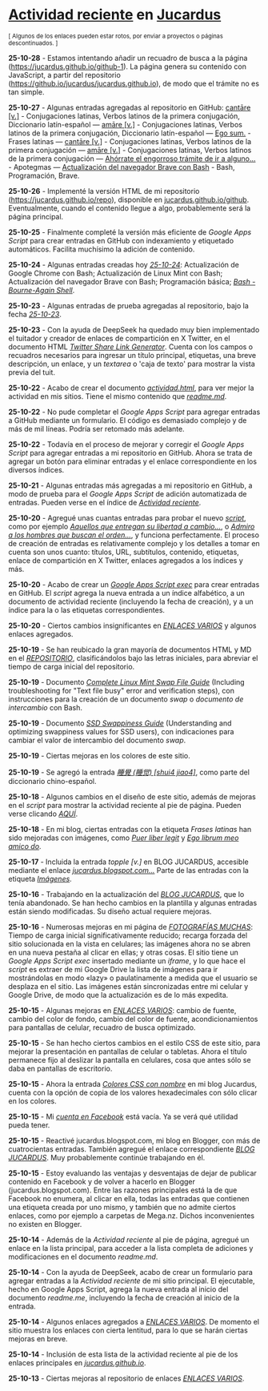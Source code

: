 # [Actividad reciente](https://jucardus.github.io/actividad) en [Jucardus](https://jucardus.github.io/)
<sup>[ Algunos de los enlaces pueden estar rotos, por enviar a proyectos o páginas descontinuados. ]</sup>

**25-10-28** - Estamos intentando añadir un recuadro de busca a la página (https://jucardus.github.io/github-1). La página genera su contenido con JavaScript, a partir del repositorio (https://github.io/jucardus/jucardus.github.io), de modo que el trámite no es tan simple.

**25-10-27** - Algunas entradas agregadas al repositorio en GitHub: [cantāre [v.]](https://github.com/jucardus/jucardus.github.io/blob/main/c/a/n/cantare-v.md) - Conjugaciones latinas, Verbos latinos de la primera conjugación, Diccionario latín-español — [amāre [v.]](https://github.com/jucardus/jucardus.github.io/blob/main/a/m/a/amare-v.md) - Conjugaciones latinas, Verbos latinos de la primera conjugación, Diccionario latín-español — [Ego sum.](https://github.com/jucardus/jucardus.github.io/blob/main/e/g/o/ego-sum.md) - Frases latinas — [cantāre [v.]](https://github.com/jucardus/jucardus.github.io/blob/main/c/a/n/cantare-v.md) - Conjugaciones latinas, Verbos latinos de la primera conjugación — [amāre [v.]](https://github.com/jucardus/jucardus.github.io/blob/main/a/m/a/amare-v.md) - Conjugaciones latinas, Verbos latinos de la primera conjugación — [Ahórrate el engorroso trámite de ir a alguno...](https://github.com/jucardus/jucardus.github.io/blob/main/a/h/o/ahorrate-el-engorroso-tramite-de-ir.md) - Apotegmas — [Actualización del navegador Brave con Bash](https://github.com/jucardus/jucardus.github.io/blob/main/a/c/t/actualizacion-del-navegador-brave-con-bash.md) - Bash, Programación, Brave.

**25-10-26** - Implementé la versión HTML de mi repositorio (https://jucardus.github.io/repo), disponible en [jucardus.github.io/github](https://jucardus.github.io/github). Eventualmente, cuando el contenido llegue a algo, probablemente será la página principal.

**25-10-25** - Finalmente completé la versión más eficiente de *Google Apps Script* para crear entradas en GitHub con indexamiento y etiquetado automáticos. Facilita muchísimo la adición de contenido.

**25-10-24** - Algunas entradas creadas hoy *[25-10-24](https://github.com/jucardus/jucardus.github.io/tree/main/25/10/24)*: Actualización de Google Chrome con Bash; Actualización de Linux Mint con Bash; Actualización del navegador Brave con Bash; Programación básica; *[Bash - Bourne-Again Shell](https://github.com/jucardus/jucardus.github.io/blob/main/25/10/24/bash.md)*.

**25-10-23** - Algunas entradas de prueba agregadas al repositorio, bajo la fecha *[25-10-23](https://github.com/jucardus/jucardus.github.io/blob/main/25/10/23/actividad-reciente.md#25-10-23)*.

**25-10-23** - Con la ayuda de DeepSeek ha quedado muy bien implementado el tuitador y creador de enlaces de compartición en X Twitter, en el documento HTML *[Twitter Share Link Generator](https://jucardus.github.io/tuitador)*. Cuenta con los campos o recuadros necesarios para ingresar un título principal, etiquetas, una breve descripción, un enlace, y un *textarea* o 'caja de texto' para mostrar la vista previa del tuit.

**25-10-22** - Acabo de crear el documento *[actividad.html](https://jucardus.github.io/actividad)*, para ver mejor la actividad en mis sitios. Tiene el mismo contenido que *[readme.md](https://github.com/jucardus/jucardus.github.io/blob/main/readme.md)*.

**25-10-22** - No pude completar el *Google Apps Script* para agregar entradas a GitHub mediante un formulario. El código es demasiado complejo y de más de mil líneas. Podría ser retomado más adelante.

**25-10-22** - Todavía en el proceso de mejorar y corregir el *Google Apps Script* para agregar entradas a mi repositorio en GitHub. Ahora se trata de agregar un botón para eliminar entradas y el enlace correspondiente en los diversos índices.

**25-10-21** - Algunas entradas más agregadas a mi repositorio en GitHub, a modo de prueba para el *Google Apps Script* de adición automatizada de entradas. Pueden verse en el índice de *[Actividad reciente](https://github.com/jucardus/jucardus.github.io/blob/main/actividad.md)*.

**25-10-20** - Agregué unas cuantas entradas para probar el nuevo *[script](https://script.google.com/macros/s/AKfycbzv4qClI5Ah8Z6LfX20ajvVqj2MHNTQSTjvpdbZkfRKpOx-WL5INPvWJC7kdYCZTtb-/exec)*, como por ejemplo *[Aquellos que entregan su libertad a cambio...](https://github.com/jucardus/jucardus.github.io/blob/main/a/q/u/aquellos-que-entregan-su-libertad-a-cambio.md)*, o *[Admiro a los hombres que buscan el orden...](https://github.com/jucardus/jucardus.github.io/blob/main/a/d/m/admiro-a-los-hombres-que-buscan-el-orden.md)*, y funciona perfectamente. El proceso de creación de entradas es relativamente complejo y los detalles a tomar en cuenta son unos cuanto: títulos, URL, subtítulos, contenido, etiquetas, enlace de compartición en X Twitter, enlaces agregados a los índices y más.

**25-10-20** - Acabo de crear un *[Google Apps Script exec](https://script.google.com/macros/s/AKfycbzv4qClI5Ah8Z6LfX20ajvVqj2MHNTQSTjvpdbZkfRKpOx-WL5INPvWJC7kdYCZTtb-/exec)* para crear entradas en GitHub. El *script* agrega la nueva entrada a un índice alfabético, a un documento de actividad reciente (incluyendo la fecha de creación), y a un índice para la o las etiquetas correspondientes.

**25-10-20** - Ciertos cambios insignificantes en *[ENLACES VARIOS](https://jucardus.github.io/enlaces)* y algunos enlaces agregados.

**25-10-19** - Se han reubicado la gran mayoría de documentos HTML y MD en el *[REPOSITORIO](https://github.com/jucardus/jucardus.github.io)*, clasificándolos bajo las letras iniciales, para abreviar el tiempo de carga inicial del repositorio.

**25-10-19** - Documento *[Complete Linux Mint Swap File Guide](https://jucardus.github.io/s/w/a/swap.html)* (Including troubleshooting for "Text file busy" error and verification steps), con instrucciones para la creación de un documento *swap* o *documento de intercambio* con Bash.

**25-10-19** - Documento *[SSD Swappiness Guide](https://jucardus.github.io/s/w/a/swappiness.html)* (Understanding and optimizing swappiness values for SSD users), con indicaciones para cambiar el valor de intercambio del documento *swap*.

**25-10-19** - Ciertas mejoras en los colores de este sitio.

**25-10-19** - Se agregó la entrada *[睡覺 (睡觉) [shui4 jiao4]](https://github.com/jucardus/jucardus.github.io/blob/main/s/h/u/shui4-jiao4.md)*, como parte del diccionario chino-español.

**25-10-18** - Algunos cambios en el diseño de este sitio, además de mejoras en el *script* para mostrar la actividad reciente al pie de página. Pueden verse clicando *[AQUÍ](https://github.com/jucardus/jucardus.github.io/blob/main/index.html)*.

**25-10-18** - En mi blog, ciertas entradas con la etiqueta *Frases latinas* han sido mejoradas con imágenes, como *[Puer liber legit](https://jucardus.blogspot.com/2025/09/puer-liber-legit.html)* y *[Ego librum meo amico do](https://jucardus.blogspot.com/2025/09/ego-librum-meo-amico-do.html)*.

**25-10-17** - Incluida la entrada *topple [v.]* en BLOG JUCARDUS, accesible mediante el enlace *[jucardus.blogspot.com...](https://jucardus.blogspot.com/2025/10/topple-v.html)* Parte de las entradas con la etiqueta *[Imágenes](https://jucardus.blogspot.com/search/label/Im%C3%A1genes)*.

**25-10-16** - Trabajando en la actualización del *[BLOG JUCARDUS](https://jucardus.blogspot.com/)*, que lo tenía abandonado. Se han hecho cambios en la plantilla y algunas entradas están siendo modificadas. Su diseño actual requiere mejoras.

**25-10-16** - Numerosas mejoras en mi página de *[FOTOGRAFÍAS MUCHAS](https://jucardus.github.io/fotos)*: Tiempo de carga inicial significativamente reducido; recarga forzada del sitio solucionada en la vista en celulares; las imágenes ahora no se abren en una nueva pestaña al clicar en ellas; y otras cosas. El sitio tiene un *Google Apps Script exec* insertado mediante un *iframe*, y lo que hace el *script* es extraer de mi Google Drive la lista de imágenes para ir mostrándolas en modo «lazy» o paulatinamente a medida que el usuario se desplaza en el sitio. Las imágenes están sincronizadas entre mi celular y Google Drive, de modo que la actualización es de lo más expedita.

**25-10-15** - Algunas mejoras en *[ENLACES VARIOS](https://jucardus.github.io/enlaces)*: cambio de fuente, cambio del color de fondo, cambio del color de fuente, acondicionamientos para pantallas de celular, recuadro de busca optimizado.

**25-10-15** - Se han hecho ciertos cambios en el estilo CSS de este sitio, para mejorar la presentación en pantallas de celular o tabletas. Ahora el título permanece fijo al deslizar la pantalla en celulares, cosa que antes sólo se daba en pantallas de escritorio.

**25-10-15** - Ahora la entrada *[Colores CSS con nombre](https://jucardus.blogspot.com/2025/08/colores-css-con-nombre.html)* en mi blog Jucardus, cuenta con la opción de copia de los valores hexadecimales con sólo clicar en los colores.

**25-10-15** - Mi *[cuenta en Facebook](www.facebook.com/jucardus.page)* está vacía. Ya se verá qué utilidad pueda tener.

**25-10-15** - Reactivé jucardus.blogspot.com, mi blog en Blogger, con más de cuatrocientas entradas. También agregué el enlace correspondiente *[BLOG JUCARDUS](https://jucardus.blogspot.com)*. Muy probablemente continúe trabajando en él.

**25-10-15** - Estoy evaluando las ventajas y desventajas de dejar de publicar contenido en Facebook y de volver a hacerlo en Blogger (jucardus.blogspot.com). Entre las razones principales está la de que Facebook no enumera, al clicar en ella, todas las entradas que contienen una etiqueta creada por uno mismo, y también que no admite ciertos enlaces, como por ejemplo a carpetas de Mega.nz. Dichos inconvenientes no existen en Blogger.

**25-10-14** - Además de la *Actividad reciente* al pie de página, agregué un enlace en la lista principal, para acceder a la lista completa de adiciones y modificaciones en el documento *readme.md*.

**25-10-14** - Con la ayuda de DeepSeek, acabo de crear un formulario para agregar entradas a la *Actividad reciente* de mi sitio principal. El ejecutable, hecho en Google Apps Script, agrega la nueva entrada al inicio del documento *readme.me*, incluyendo la fecha de creación al inicio de la entrada.

**25-10-14** - Algunos enlaces agregados a *[ENLACES VARIOS](https://jucardus.github.io/enlaces)*. De momento el sitio muestra los enlaces con cierta lentitud, para lo que se harán ciertas mejoras en breve.

**25-10-14** - Inclusión de esta lista de la actividad reciente al pie de los enlaces principales en *[jucardus.github.io](https://jucardus.github.io)*.

**25-10-13** - Ciertas mejoras al repositorio de enlaces *[ENLACES VARIOS](https://jucardus.github.io/enlaces)*.
